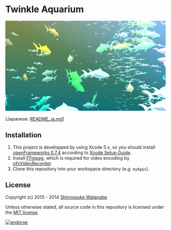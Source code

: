 # Twinkle Aquarium

![screen shot](./frontispiece.jpg "Screen shot")

[Japanese: [README_ja.md](./README_ja.md)]

## Installation

1. This project is developped by using Xcode 5.x, so you should install [openFrameworks 0.7.4](http://www.openframeworks.cc/download/older.html) according to [Xcode Setup Guide](http://www.openframeworks.cc/setup/xcode/).
2. Install [FFmpeg](http://ffmpeg.org/), which is required for video encoding by [ofxVideoRecorder](https://github.com/timscaffidi/ofxVideoRecorder).
3. Clone this repository into your workspace directory (e.g. `myApps`).

## License

Copyright (c) 2013 - 2014 [Shinnosuke Watanabe](https://github.com/shinnn)

Unless otherwise stated, all source code in this repository is licensed under the [MIT license](http://opensource.org/licenses/mit-license.php).

[![endorse](https://api.coderwall.com/shinnn/endorsecount.png)](https://coderwall.com/shinnn)